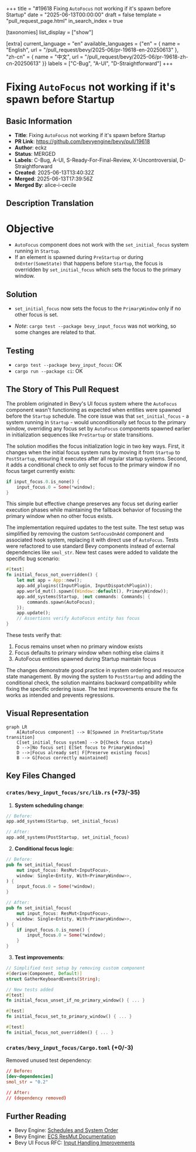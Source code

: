 +++
title = "#19618 Fixing `AutoFocus` not working if it's spawn before Startup"
date = "2025-06-13T00:00:00"
draft = false
template = "pull_request_page.html"
in_search_index = true

[taxonomies]
list_display = ["show"]

[extra]
current_language = "en"
available_languages = {"en" = { name = "English", url = "/pull_request/bevy/2025-06/pr-19618-en-20250613" }, "zh-cn" = { name = "中文", url = "/pull_request/bevy/2025-06/pr-19618-zh-cn-20250613" }}
labels = ["C-Bug", "A-UI", "D-Straightforward"]
+++

# Fixing `AutoFocus` not working if it's spawn before Startup

## Basic Information
- **Title**: Fixing `AutoFocus` not working if it's spawn before Startup
- **PR Link**: https://github.com/bevyengine/bevy/pull/19618
- **Author**: eckz
- **Status**: MERGED
- **Labels**: C-Bug, A-UI, S-Ready-For-Final-Review, X-Uncontroversial, D-Straightforward
- **Created**: 2025-06-13T13:40:32Z
- **Merged**: 2025-06-13T17:39:56Z
- **Merged By**: alice-i-cecile

## Description Translation
# Objective

- `AutoFocus` component does not work with the `set_initial_focus` system running in `Startup`.
- If an element is spawned during `PreStartup` or during `OnEnter(SomeState)` that happens before `Startup`, the focus is overridden by `set_initial_focus` which sets the focus to the primary window.

## Solution

- `set_initial_focus` now sets the focus to the `PrimaryWindow` only if no other focus is set.

- *Note*: `cargo test --package bevy_input_focus` was not working, so some changes are related to that.

## Testing

- `cargo test --package bevy_input_focus`: OK
- `cargo run --package ci`: OK

## The Story of This Pull Request

The problem originated in Bevy's UI focus system where the `AutoFocus` component wasn't functioning as expected when entities were spawned before the `Startup` schedule. The core issue was that `set_initial_focus` - a system running in `Startup` - would unconditionally set focus to the primary window, overriding any focus set by `AutoFocus` components spawned earlier in initialization sequences like `PreStartup` or state transitions.

The solution modifies the focus initialization logic in two key ways. First, it changes when the initial focus system runs by moving it from `Startup` to `PostStartup`, ensuring it executes after all regular startup systems. Second, it adds a conditional check to only set focus to the primary window if no focus target currently exists:

```rust
if input_focus.0.is_none() {
    input_focus.0 = Some(*window);
}
```

This simple but effective change preserves any focus set during earlier execution phases while maintaining the fallback behavior of focusing the primary window when no other focus exists.

The implementation required updates to the test suite. The test setup was simplified by removing the custom `SetFocusOnAdd` component and associated hook system, replacing it with direct use of `AutoFocus`. Tests were refactored to use standard Bevy components instead of external dependencies like `smol_str`. New test cases were added to validate the specific bug scenario:

```rust
#[test]
fn initial_focus_not_overridden() {
    let mut app = App::new();
    app.add_plugins((InputPlugin, InputDispatchPlugin));
    app.world_mut().spawn((Window::default(), PrimaryWindow));
    app.add_systems(Startup, |mut commands: Commands| {
        commands.spawn(AutoFocus);
    });
    app.update();
    // Assertions verify AutoFocus entity has focus
}
```

These tests verify that:
1. Focus remains unset when no primary window exists
2. Focus defaults to primary window when nothing else claims it
3. AutoFocus entities spawned during Startup maintain focus

The changes demonstrate good practice in system ordering and resource state management. By moving the system to `PostStartup` and adding the conditional check, the solution maintains backward compatibility while fixing the specific ordering issue. The test improvements ensure the fix works as intended and prevents regressions.

## Visual Representation

```mermaid
graph LR
    A[AutoFocus component] --> B[Spawned in PreStartup/State transition]
    C[set_initial_focus system] --> D{Check focus state}
    D -->|No focus set| E[Set focus to PrimaryWindow]
    D -->|Focus already set| F[Preserve existing focus]
    B --> G[Focus correctly maintained]
```

## Key Files Changed

### `crates/bevy_input_focus/src/lib.rs` (+73/-35)

1. **System scheduling change**:
```rust
// Before:
app.add_systems(Startup, set_initial_focus)

// After:
app.add_systems(PostStartup, set_initial_focus)
```

2. **Conditional focus logic**:
```rust
// Before:
pub fn set_initial_focus(
    mut input_focus: ResMut<InputFocus>,
    window: Single<Entity, With<PrimaryWindow>>,
) {
    input_focus.0 = Some(*window);
}

// After:
pub fn set_initial_focus(
    mut input_focus: ResMut<InputFocus>,
    window: Single<Entity, With<PrimaryWindow>>,
) {
    if input_focus.0.is_none() {
        input_focus.0 = Some(*window);
    }
}
```

3. **Test improvements**:
```rust
// Simplified test setup by removing custom component
#[derive(Component, Default)]
struct GatherKeyboardEvents(String);

// New tests added
#[test]
fn initial_focus_unset_if_no_primary_window() { ... }

#[test]
fn initial_focus_set_to_primary_window() { ... }

#[test]
fn initial_focus_not_overridden() { ... }
```

### `crates/bevy_input_focus/Cargo.toml` (+0/-3)

Removed unused test dependency:
```toml
// Before:
[dev-dependencies]
smol_str = "0.2"

// After:
// (dependency removed)
```

## Further Reading
- Bevy Engine: [Schedules and System Order](https://bevyengine.org/learn/book/getting-started/schedules/)
- Bevy Engine: [ECS ResMut Documentation](https://docs.rs/bevy_ecs/latest/bevy_ecs/system/struct.ResMut.html)
- Bevy UI Focus RFC: [Input Handling Improvements](https://github.com/bevyengine/rfcs/pull/24)